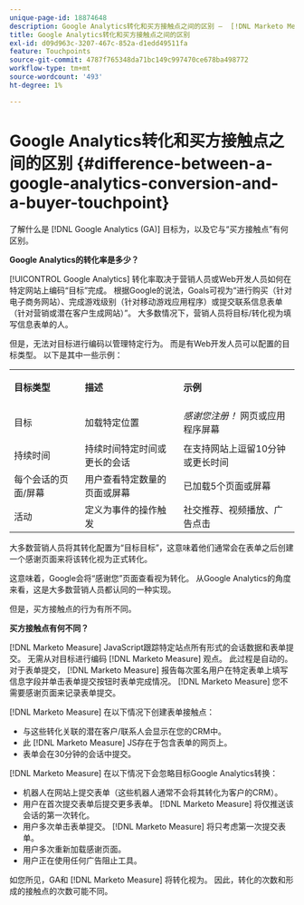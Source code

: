 ```yaml
---
unique-page-id: 18874648
description: Google Analytics转化和买方接触点之间的区别 —  [!DNL Marketo Measure]
title: Google Analytics转化和买方接触点之间的区别
exl-id: d09d963c-3207-467c-852a-d1edd49511fa
feature: Touchpoints
source-git-commit: 4787f765348da71bc149c997470ce678ba498772
workflow-type: tm+mt
source-wordcount: '493'
ht-degree: 1%

---
```


# Google Analytics转化和买方接触点之间的区别 {#difference-between-a-google-analytics-conversion-and-a-buyer-touchpoint}

了解什么是 [!DNL Google Analytics (GA)] 目标为，以及它与“买方接触点”有何区别。

**Google Analytics的转化率是多少？**

[!UICONTROL Google Analytics] 转化率取决于营销人员或Web开发人员如何在特定网站上编码“目标”完成。 根据Google的说法，Goals可视为“进行购买（针对电子商务网站）、完成游戏级别（针对移动游戏应用程序）或提交联系信息表单（针对营销或潜在客户生成网站）”。 大多数情况下，营销人员将目标/转化视为填写信息表单的人。

但是，无法对目标进行编码以管理特定行为。 而是有Web开发人员可以配置的目标类型。 以下是其中一些示例：

<table> 
 <colgroup> 
  <col> 
  <col> 
  <col> 
 </colgroup> 
 <tbody> 
  <tr> 
   <td><strong>目标类型</strong></td> 
   <td><p><strong>描述</strong></p></td> 
   <td><strong>示例</strong></td> 
  </tr> 
  <tr> 
   <td><p>目标</p></td> 
   <td>加载特定位置</td> 
   <td><em>感谢您注册！</em> 网页或应用程序屏幕</td> 
  </tr> 
  <tr> 
   <td>持续时间</td> 
   <td>持续时间特定时间或更长的会话</td> 
   <td>在支持网站上逗留10分钟或更长时间</td> 
  </tr> 
  <tr> 
   <td>每个会话的页面/屏幕</td> 
   <td>用户查看特定数量的页面或屏幕</td> 
   <td>已加载5个页面或屏幕</td> 
  </tr> 
  <tr> 
   <td>活动</td> 
   <td>定义为事件的操作触发</td> 
   <td>社交推荐、视频播放、广告点击</td> 
  </tr> 
 </tbody> 
</table>

大多数营销人员将其转化配置为“目标目标”，这意味着他们通常会在表单之后创建一个感谢页面来将该转化视为正式转化。

这意味着，Google会将“感谢您”页面查看视为转化。 从Google Analytics的角度来看，这是大多数营销人员都认同的一种实现。

但是，买方接触点的行为有所不同。

**买方接触点有何不同？**

[!DNL Marketo Measure] JavaScript跟踪特定站点所有形式的会话数据和表单提交。 无需从对目标进行编码 [!DNL Marketo Measure] 观点。 此过程是自动的。 对于表单提交， [!DNL Marketo Measure] 报告每次匿名用户在特定表单上填写信息字段并单击表单提交按钮时表单完成情况。 [!DNL Marketo Measure] 您不需要感谢页面来记录表单提交。

[!DNL Marketo Measure] 在以下情况下创建表单接触点：

* 与这些转化关联的潜在客户/联系人会显示在您的CRM中。
* 此 [!DNL Marketo Measure] JS存在于包含表单的网页上。
* 表单会在30分钟的会话中提交。

[!DNL Marketo Measure] 在以下情况下会忽略目标Google Analytics转换：

* 机器人在网站上提交表单（这些机器人通常不会将其转化为客户的CRM）。
* 用户在首次提交表单后提交更多表单。 [!DNL Marketo Measure] 将仅推送该会话的第一次转化。
* 用户多次单击表单提交。 [!DNL Marketo Measure] 将只考虑第一次提交表单。
* 用户多次重新加载感谢页面。
* 用户正在使用任何广告阻止工具。

如您所见，GA和 [!DNL Marketo Measure] 将转化视为。 因此，转化的次数和形成的接触点的次数可能不同。
